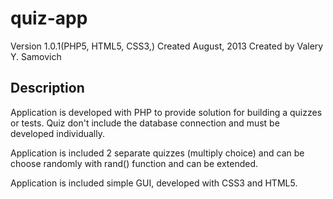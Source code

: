 quiz-app 
====================

Version 1.0.1(PHP5, HTML5, CSS3,)
Created August, 2013
Created by Valery Y. Samovich

Description
-----------

Application is developed with PHP to provide solution for building 
a quizzes or tests. Quiz don't include the database connection and 
must be developed individually.

Application is included 2 separate quizzes (multiply choice) and 
can be choose randomly with rand() function and can be extended.

Application is included simple GUI, developed with CSS3 and HTML5.
